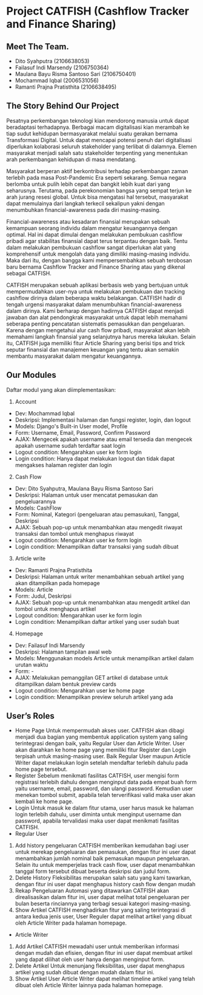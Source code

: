 # Project CATFISH (Cashflow Tracker and Finance Sharing)

## Meet The Team.

- Dito Syahputra (2106638053)
- Failasuf Indi Marsendy (2106750364)
- Maulana Bayu Risma Santoso Sari (2106750401)
- Mochammad Iqbal (2006531056)
- Ramanti Prajna Pratisthita (2106638495)

## The Story Behind Our Project

Pesatnya perkembangan teknologi kian mendorong manusia untuk dapat beradaptasi terhadapnya. Berbagai macam digitalisasi kian merambah ke tiap sudut kehidupan bermasyarakat melalui suatu gerakan bernama Transformasi Digital. Untuk dapat mencapai potensi penuh dari digitalisasi diperlukan kolaborasi seluruh stakeholder yang terlibat di dalamnya. Elemen masyarakat menjadi salah satu stakeholder terpenting yang menentukan arah perkembangan kehidupan di masa mendatang.

Masyarakat berperan aktif berkontribusi terhadap perkembangan zaman terlebih pada masa Post-Pandemic Era seperti sekarang. Semua negara berlomba untuk pulih lebih cepat dan bangkit lebih kuat dari yang seharusnya. Terutama, pada perekonomian bangsa yang sempat terjun ke arah jurang resesi global. Untuk bisa mengatasi hal tersebut, masyarakat dapat memulainya dari langkah terkecil sekalipun yakni dengan menumbuhkan financial-awareness pada diri masing-masing.

Financial-awareness atau kesadaran finansial merupakan sebuah kemampuan seorang individu dalam mengatur keuangannya dengan optimal. Hal ini dapat dimulai dengan melakukan pembukuan cashflow pribadi agar stabilitas finansial dapat terus terpantau dengan baik. Tentu dalam melakukan pembukuan cashflow sangat diperlukan alat yang komprehensif untuk mengolah data yang dimiliki masing-masing individu. Maka dari itu, dengan bangga kami mempersembahkan sebuah terobosan baru bernama Cashflow Tracker and Finance Sharing atau yang dikenal sebagai CATFISH.

CATFISH merupakan sebuah aplikasi berbasis web yang bertujuan untuk mempermudahkan user-nya untuk melakukan pembukuan dan tracking cashflow dirinya dalam beberapa waktu belakangan. CATFISH hadir di tengah urgensi masyarakat dalam menumbuhkan financial-awareness dalam dirinya. Kami berharap dengan hadirnya CATFISH dapat menjadi jawaban dan alat pendongkrak masyarakat untuk dapat lebih memahami seberapa penting pencatatan sistematis pemasukkan dan pengeluaran. Karena dengan mengetahui alur cash flow pribadi, masyarakat akan lebih memahami langkah finansial yang selanjutnya harus mereka lakukan. Selain itu, CATFISH juga memiliki fitur Article Sharing yang berisi tips and trick seputar finansial dan manajemen keuangan yang tentu akan semakin membantu masyarakat dalam mengatur keuangannya.

## Our Modules

Daftar modul yang akan diimplementasikan:

1. Account
- Dev: Mochammad Iqbal
- Deskripsi: Implementasi halaman dan fungsi register, login, dan logout
- Models: Django's Built-in User model, Profile
- Form: Username, Email, Password, Confirm Password
- AJAX: Mengecek apakah username atau email tersedia dan mengecek apakah username sudah terdaftar saat login
- Logout condition: Mengarahkan user ke form login
- Login condition: Hanya dapat melakukan logout dan tidak dapat mengakses halaman register dan login

2. Cash Flow
- Dev: Dito Syahputra, Maulana Bayu Risma Santoso Sari
- Deskripsi: Halaman untuk user mencatat pemasukan dan pengeluarannya
- Models: CashFlow
- Form: Nominal, Kategori (pengeluaran atau pemasukan), Tanggal, Deskripsi
- AJAX: Sebuah pop-up untuk menambahkan atau mengedit riwayat transaksi dan tombol untuk menghapus riwayat
- Logout condition: Mengarahkan user ke form login
- Login condition: Menampilkan daftar transaksi yang sudah dibuat

3. Article write
- Dev: Ramanti Prajna Pratisthita
- Deskripsi: Halaman untuk writer menambahkan sebuah artikel yang akan ditampilkan pada homepage
- Models: Article
- Form: Judul, Deskripsi
- AJAX: Sebuah pop-up untuk menambahkan atau mengedit artikel dan tombol untuk menghapus artikel
- Logout condition: Mengarahkan user ke form login
- Login condition: Menampilkan daftar artikel yang user sudah buat

4. Homepage
- Dev: Failasuf Indi Marsendy
- Deskripsi: Halaman tampilan awal web
- Models: Menggunakan models Article untuk menampilkan artikel dalam urutan waktu
- Form: -
- AJAX: Melakukan pemanggilan GET artikel di database untuk ditampilkan dalam bentuk preview cards
- Logout condition: Mengarahkan user ke home page
- Login condition: Menampilkan preview seluruh artikel yang ada

## User’s Roles

- Home Page
Untuk mempermudah akses user. CATFISH akan dibagi menjadi dua bagian yang membentuk application system yang saling terintegrasi dengan baik, yaitu Regular User dan Article Writer. User akan diarahkan ke home page yang memiliki fitur Register dan Login terpisah untuk masing-masing user. Baik Regular User maupun Article Writer dapat melakukan login setelah mendaftar terlebih dahulu pada home page tersebut.
- Register
Sebelum menikmati fasilitas CATFISH, user mengisi form registrasi terlebih dahulu dengan menginput data pada empat buah form yaitu username, email, password, dan ulangi password. Kemudian user menekan tombol submit, apabila telah terverifikasi valid maka user akan kembali ke home page.
- Login
Untuk masuk ke dalam fitur utama, user harus masuk ke halaman login terlebih dahulu, user diminta untuk menginput username dan password, apabila tervalidasi maka user dapat menikmati fasilitas CATFISH.
- Regular User
1. Add history pengeluaran
CATFISH memberikan kemudahan bagi user untuk merekap pengeluaran dan pemasukan, dengan fitur ini user dapat menambahkan jumlah nominal baik pemasukan maupun pengeluaran. Selain itu untuk memperjelas track cash flow, user dapat menambahkan tanggal form tersebut dibuat beserta deskripsi dan judul form.
2. Delete History
Fleksibilitas merupakan salah satu yang kami tawarkan, dengan fitur ini user dapat menghapus history cash flow dengan mudah
3. Rekap Pengeluaran
Automasi yang ditawarkan CATFISH akan direalisasikan dalam fitur ini, user dapat melihat total pengeluaran per bulan beserta rinciannya yang terbagi sesuai kategori masing-masing.
4. Show Artikel
	CATFISH menghadirkan fitur yang saling terintegrasi di antara kedua jenis user, User Reguler dapat melihat artikel yang dibuat oleh Article Writer pada halaman homepage.


- Article Writer
1. Add Artikel
CATFISH mewadahi user untuk memberikan informasi dengan mudah dan efisien, dengan fitur ini user dapat membuat artikel yang dapat dilihat oleh user hanya dengan menginput form.
2. Delete Artikel
Untuk menunjang fleksibilitas, user dapat menghapus artikel yang sudah dibuat dengan mudah dalam fitur ini.
3. Show Artikel
	User Article Writer dapat melihat timeline artikel yang telah dibuat oleh Article Writer lainnya pada halaman homepage.
